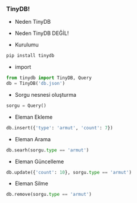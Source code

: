 ### TinyDB!

+ Neden TinyDB
+ Neden TinyDB DEĞİL!

+ Kurulumu

```python
pip install tinydb
```

+ import
```python
from tinydb import TinyDB, Query
db = TinyDB('db.json')
```

+ Sorgu nesnesi oluşturma
```python
sorgu = Query()
```

+ Eleman Ekleme
```python
db.insert({'type': 'armut', 'count': 7})
```
+ Eleman Arama
```python
db.searh(sorgu.type == 'armut')
```
+ Eleman Güncelleme
```python
db.update({'count': 10}, sorgu.type == 'armut')
```
+ Eleman Silme
```python
db.remove(sorgu.type == 'armut')
```
